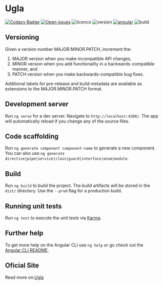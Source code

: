 # Ugla

[![Codacy Badge](https://api.codacy.com/project/badge/Grade/dab0deb9bbe1463a8c5ef52c1f55a03a)](https://www.codacy.com/app/marcosvidolin/ugla?utm_source=github.com&amp;utm_medium=referral&amp;utm_content=ciandt-dev/ugla&amp;utm_campaign=Badge_Grade)
[![Open issues](https://img.shields.io/github/issues-raw/ciandt-dev/ugla.svg)](https://github.com/ciandt-dev/ugla/issues)
![licence](https://img.shields.io/npm/l/ugla.svg)
![version](https://img.shields.io/github/package-json/v/ciandt-dev/ugla.svg)
[![angular](https://img.shields.io/github/package-json/dependency-version/ciandt-dev/ugla/dev/@angular/cli.svg)](https://angular.io)
![build](https://travis-ci.com/ciandt-dev/ugla.svg?branch=master)



## Versioning
Given a version number MAJOR.MINOR.PATCH, increment the:

1. MAJOR version when you make incompatible API changes,
1. MINOR version when you add functionality in a backwards-compatible manner, and
1. PATCH version when you make backwards-compatible bug fixes.

Additional labels for pre-release and build metadata are available as extensions to the MAJOR.MINOR.PATCH format.

## Development server

Run `ng serve` for a dev server. Navigate to `http://localhost:4200/`. The app will automatically reload if you change any of the source files.

## Code scaffolding

Run `ng generate component component-name` to generate a new component. You can also use `ng generate directive|pipe|service|class|guard|interface|enum|module`.

## Build

Run `ng build` to build the project. The build artifacts will be stored in the `dist/` directory. Use the `--prod` flag for a production build.

## Running unit tests

Run `ng test` to execute the unit tests via [Karma](https://karma-runner.github.io).

## Further help

To get more help on the Angular CLI use `ng help` or go check out the [Angular CLI README](https://github.com/angular/angular-cli/blob/master/README.md).

## Oficial Site
Read more on:[Ugla](https://ugla-1c7e1.firebaseapp.com)